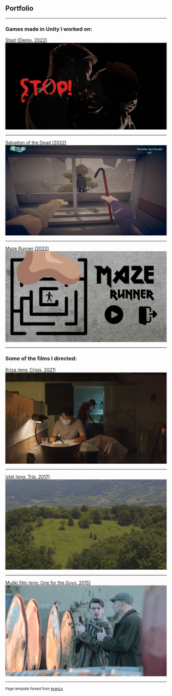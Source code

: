 ## Portfolio

---

### Games made in Unity I worked on:

[Stop! (Demo, 2022)](https://personastudio.itch.io/stop-demo)
<img src="images/StopPortfolio.png?raw=true"/>

---
[Salvation of the Dead (2022)](https://salvationofthedead.itch.io/salvation-of-the-dead)
<img src="images/SalvationOfTheDeadPortfollio.png?raw=true"/>

---
[Maze Runner (2022)](https://snowfly-studios.itch.io/maze-runner)
<img src="images/MazeRunnerPortfolio.png?raw=true"/>

---

### Some of the films I directed:

[Kriza (eng: Crisis, 2021)](https://youtu.be/MCtgOSyqp2w)
<img src="images/KrizaPortfolio.png?raw=true"/>

---

[Izlet (eng: Trip, 2017)](https://youtu.be/DgouyLG_pSc)
<img src="images/IzletPortfolio.png?raw=true"/>

---

[Muški film (eng: One for the Guys, 2015)](https://youtu.be/-j7Ie5Wbli8)
<img src="images/MuskiFilmPortfolio.png?raw=true"/>



---
<p style="font-size:11px">Page template forked from <a href="https://github.com/evanca/quick-portfolio">evanca</a></p>
<!-- Remove above link if you don't want to attibute -->
